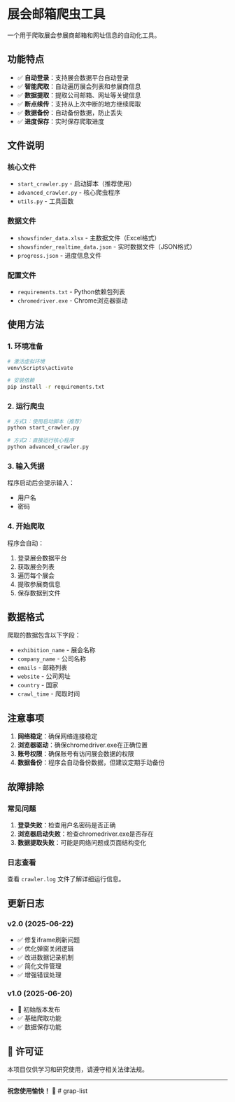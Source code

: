 # 展会邮箱爬虫工具

一个用于爬取展会参展商邮箱和网址信息的自动化工具。

## 功能特点

- ✅ **自动登录**：支持展会数据平台自动登录
- ✅ **智能爬取**：自动遍历展会列表和参展商信息
- ✅ **数据提取**：提取公司邮箱、网址等关键信息
- ✅ **断点续传**：支持从上次中断的地方继续爬取
- ✅ **数据备份**：自动备份数据，防止丢失
- ✅ **进度保存**：实时保存爬取进度

## 文件说明

### 核心文件
- `start_crawler.py` - 启动脚本（推荐使用）
- `advanced_crawler.py` - 核心爬虫程序
- `utils.py` - 工具函数

### 数据文件
- `showsfinder_data.xlsx` - 主数据文件（Excel格式）
- `showsfinder_realtime_data.json` - 实时数据文件（JSON格式）
- `progress.json` - 进度信息文件

### 配置文件
- `requirements.txt` - Python依赖包列表
- `chromedriver.exe` - Chrome浏览器驱动

## 使用方法

### 1. 环境准备
```bash
# 激活虚拟环境
venv\Scripts\activate

# 安装依赖
pip install -r requirements.txt
```

### 2. 运行爬虫
```bash
# 方式1：使用启动脚本（推荐）
python start_crawler.py

# 方式2：直接运行核心程序
python advanced_crawler.py
```

### 3. 输入凭据
程序启动后会提示输入：
- 用户名
- 密码

### 4. 开始爬取
程序会自动：
1. 登录展会数据平台
2. 获取展会列表
3. 遍历每个展会
4. 提取参展商信息
5. 保存数据到文件

## 数据格式

爬取的数据包含以下字段：
- `exhibition_name` - 展会名称
- `company_name` - 公司名称
- `emails` - 邮箱列表
- `website` - 公司网址
- `country` - 国家
- `crawl_time` - 爬取时间

## 注意事项

1. **网络稳定**：确保网络连接稳定
2. **浏览器驱动**：确保chromedriver.exe在正确位置
3. **账号权限**：确保账号有访问展会数据的权限
4. **数据备份**：程序会自动备份数据，但建议定期手动备份

## 故障排除

### 常见问题
1. **登录失败**：检查用户名密码是否正确
2. **浏览器启动失败**：检查chromedriver.exe是否存在
3. **数据提取失败**：可能是网络问题或页面结构变化

### 日志查看
查看 `crawler.log` 文件了解详细运行信息。

## 更新日志

### v2.0 (2025-06-22)
- ✅ 修复iframe刷新问题
- ✅ 优化弹窗关闭逻辑
- ✅ 改进数据记录机制
- ✅ 简化文件管理
- ✅ 增强错误处理

### v1.0 (2025-06-20)
- 🎉 初始版本发布
- ✅ 基础爬取功能
- ✅ 数据保存功能

## 📄 许可证

本项目仅供学习和研究使用，请遵守相关法律法规。

---

**祝您使用愉快！** 🎉
#   g r a p - l i s t  
 